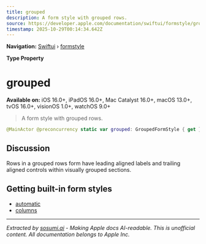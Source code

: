 ```yaml
---
title: grouped
description: A form style with grouped rows.
source: https://developer.apple.com/documentation/swiftui/formstyle/grouped
timestamp: 2025-10-29T00:14:34.642Z
---
```


**Navigation:** [Swiftui](/documentation/swiftui) › [formstyle](/documentation/swiftui/formstyle)

**Type Property**

# grouped

**Available on:** iOS 16.0+, iPadOS 16.0+, Mac Catalyst 16.0+, macOS 13.0+, tvOS 16.0+, visionOS 1.0+, watchOS 9.0+

> A form style with grouped rows.

```swift
@MainActor @preconcurrency static var grouped: GroupedFormStyle { get }
```

## Discussion

Rows in a grouped rows form have leading aligned labels and trailing aligned controls within visually grouped sections.

## Getting built-in form styles

- [automatic](/documentation/swiftui/formstyle/automatic)
- [columns](/documentation/swiftui/formstyle/columns)

---

*Extracted by [sosumi.ai](https://sosumi.ai) - Making Apple docs AI-readable.*
*This is unofficial content. All documentation belongs to Apple Inc.*
